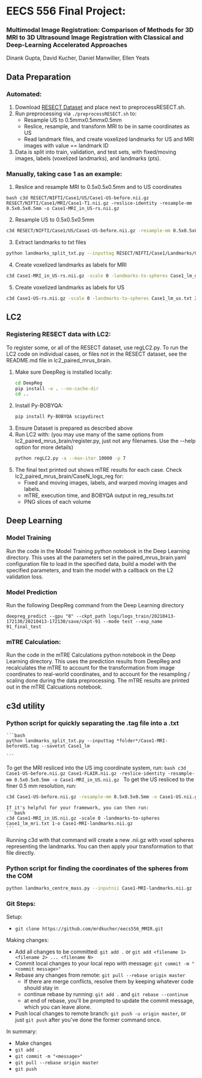 # EECS 556 Final Project:
### Multimodal Image Registration: Comparison of Methods for 3D MRI to 3D Ultrasound Image Registration with Classical and Deep-Learning Accelerated Approaches

Dinank Gupta, David Kucher, Daniel Manwiller, Ellen Yeats

## Data Preparation
### Automated:
1) Download [RESECT Dataset](https://archive.norstore.no/pages/public/datasetDetail.jsf?id=10.11582/2017.00004) and place next to preprocessRESECT.sh.
2) Run preprocessing via ```./preprocessRESECT.sh``` to:
    - Resample US to 0.5mmx0.5mmx0.5mm
    - Reslice, resample, and transform MRI to be in same coordinates as US
    - Read landmark files, and create voxelized landmarks for US and MRI images with value == landmark ID
3) Data is split into train, validation, and test sets, with fixed/moving images, labels (voxelized landmarks), and landmarks (pts).

### Manually, taking case 1 as an example:
1) Reslice and resample MRI to 0.5x0.5x0.5mm and to US coordinates
```
bash c3d RESECT/NIFTI/Case1/US/Case1-US-before.nii.gz RESECT/NIFTI/Case1/MRI/Case1-T1.nii.gz -reslice-identity -resample-mm 0.5x0.5x0.5mm -o Case1-MRI_in_US-rs.nii.gz
```

2) Resample US to 0.5x0.5x0.5mm
```bash
c3d RESECT/NIFTI/Case1/US/Case1-US-before.nii.gz -resample-mm 0.5x0.5x0.5mm -o Case1-US-rs.nii.gz
```

3) Extract landmarks to txt files
```bash
python landmarks_split_txt.py --inputtag RESECT/NIFTI/Case1/Landmarks/Case1-MRI-beforeUS.tag --savetxt Case1_lm
```

4) Create voxelized landmarks as labels for MRI
```bash 
c3d Case1-MRI_in_US-rs.nii.gz -scale 0 -landmarks-to-spheres Case1_lm_mri.txt 2 -o Case1-MRI-landmarks-rs.nii.gz
```

5) Create voxelized landmarks as labels for US
```bash
c3d Case1-US-rs.nii.gz -scale 0 -landmarks-to-spheres Case1_lm_us.txt 2 -o Case1-US-landmarks-rs.nii.gz
```

## LC2
### Registering RESECT data with LC2:
To register some, or all of the RESECT dataset, use regLC2.py. To run the LC2 code on individual cases, or files not in the RESECT dataset, see the README.md file in lc2_paired_mrus_brain.
1) Make sure DeepReg is installed locally:
    ```bash
    cd DeepReg
    pip install -e . --no-cache-dir
    cd ..
    ```
2) Install Py-BOBYQA:
    ```bash
    pip install Py-BOBYQA scipydirect
    ```
3) Ensure Dataset is prepared as described above
4) Run LC2 with: (you may use many of the same options from lc2_paired_mrus_brain/register.py, just not any filenames. Use the --help option for more details)
    ```bash
    python regLC2.py -a --max-iter 10000 -p 7
    ```
5) The final text printed out shows mTRE results for each case. Check lc2_paired_mrus_brain/CaseN_logs_reg for:
    - Fixed and moving images, labels, and warped moving images and labels.
    - mTRE, execution time, and BOBYQA output in reg_results.txt
    - PNG slices of each volume


## Deep Learning
### Model Training
Run the code in the Model Training python notebook in the Deep Learning directory. This uses all the parameters set in the paired_mrus_brain.yaml configuration file to load in the specified data, build a model with the specified parameters, and train the model with a callback on the L2 validation loss.

### Model Prediction
Run the following DeepReg command from the Deep Learning directory

```
deepreg_predict --gpu "0" --ckpt_path logs/logs_train/20210413-172130/20210413-172130/save/ckpt-91 --mode test --exp_name 91_final_test
```

### mTRE Calculation:
Run the code in the mTRE Calculations python notebook in the Deep Learning directory. This uses the prediction results from DeepReg and recalculates the mTRE to account for the transformation from image coordinates to real-world coordinates, and to account for the resampling / scaling done during the data preprocessing. The mTRE results are printed out in the mTRE Calcuations notebook.


## c3d utility
### Python script for quickly separating the .tag file into a .txt

    ```bash
    python landmarks_split_txt.py --inputtag *folder*/Case1-MRI-beforeUS.tag --savetxt Case1_lm

    ```
To get the MRI resliced into the US img coordinate system, run:
    ```bash
c3d Case1-US-before.nii.gz Case1-FLAIR.nii.gz
    -reslice-identity -resample-mm 0.5x0.5x0.5mm -o Case1-MRI_in_US.nii.gz
    ```
To get the US resliced to the finer 0.5 mm resolution, run:
   ```bash
c3d Case1-US-before.nii.gz -resample-mm 0.5x0.5x0.5mm -o Case1-US.nii.gz
   ```
    If it's helpful for your framework, you can then run:
    ```bash
    c3d Case1-MRI_in_US.nii.gz -scale 0 -landmarks-to-spheres Case1_lm_mri.txt 1-o Case1-MRI-landmarks.nii.gz
    ```
Running c3d with that command will create a new .nii.gz with voxel spheres representing the landmarks. You can then apply your transformation to that file directly.
    
### Python script for finding the coordinates of the spheres from the COM

   ```bash
   python landmarks_centre_mass.py --inputnii Case1-MRI-landmarks.nii.gz --movingnii Case1-MRI-deformed_landmarks.nii.gz --savetxt Case1-results
   ```

### Git Steps:
Setup:
- `git clone https://github.com/mrdkucher/eecs556_MMIR.git`

Making changes:
- Add all changes to be committed: `git add .` or `git add <filename 1> <filename 2> ... <filename N>`
- Commit local changes to your local repo with message: `git commit -m "<commit message>"`
- Rebase any changes from remote: `git pull --rebase origin master`
  - If there are merge conflicts, resolve them by keeping whatever code should stay in
  - continue rebase by running: `git add .` and `git rebase --continue`
  - at end of rebase, you'll be prompted to update the commit message, which you can leave alone.
- Push local changes to remote branch: `git push -u origin master`, or just `git push` after you've done the former command once.

In summary:
- Make changes
- `git add .`
- `git commit -m "<message>"`
- `git pull --rebase origin master`
- `git push`
